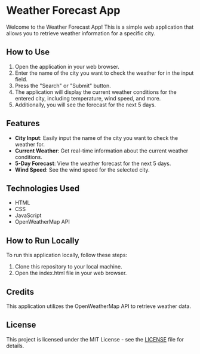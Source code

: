 # Weather Forecast App

Welcome to the Weather Forecast App! This is a simple web application that allows you to retrieve weather information for a specific city.

## How to Use

1. Open the application in your web browser.
2. Enter the name of the city you want to check the weather for in the input field.
3. Press the "Search" or "Submit" button.
4. The application will display the current weather conditions for the entered city, including temperature, wind speed, and more.
5. Additionally, you will see the forecast for the next 5 days.

## Features

- **City Input**: Easily input the name of the city you want to check the weather for.
- **Current Weather**: Get real-time information about the current weather conditions.
- **5-Day Forecast**: View the weather forecast for the next 5 days.
- **Wind Speed**: See the wind speed for the selected city.

## Technologies Used

- HTML
- CSS
- JavaScript
- OpenWeatherMap API

## How to Run Locally

To run this application locally, follow these steps:

1. Clone this repository to your local machine.
2. Open the index.html file in your web browser.

## Credits

This application utilizes the OpenWeatherMap API to retrieve weather data.

## License

This project is licensed under the MIT License - see the [LICENSE](LICENSE) file for details.


